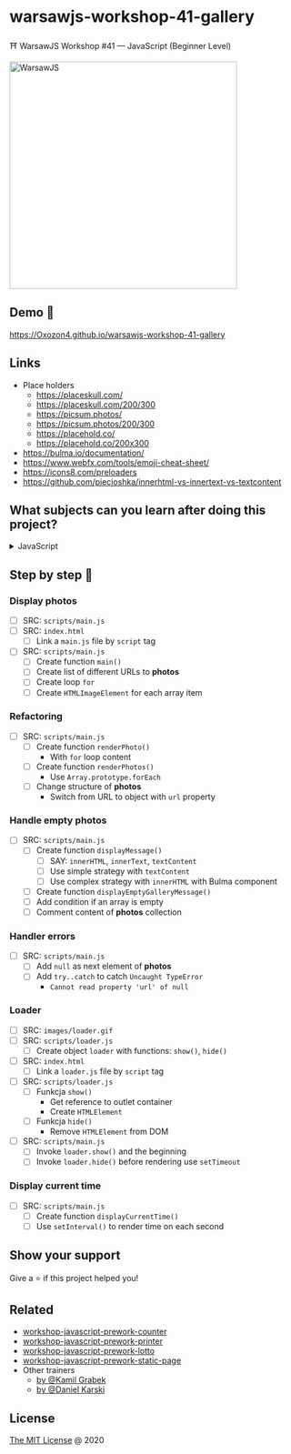 # warsawjs-workshop-41-gallery

⛩️ WarsawJS Workshop #41 — JavaScript (Beginner Level)

<img
    src="https://warsawjs.com/static/images/logos/logo-warsawjs.svg"
    width="400"
    alt="WarsawJS"
/>

## Demo 🎉

<https://Oxozon4.github.io/warsawjs-workshop-41-gallery>

## Links

* Place holders
    + <https://placeskull.com/>
    + <https://placeskull.com/200/300>
    + <https://picsum.photos/>
    + <https://picsum.photos/200/300>
    + <https://placehold.co/>
    + <https://placehold.co/200x300>
* <https://bulma.io/documentation/>
* <https://www.webfx.com/tools/emoji-cheat-sheet/>
* <https://icons8.com/preloaders>
* <https://github.com/piecioshka/innerhtml-vs-innertext-vs-textcontent>

## What subjects can you learn after doing this project?

<details><summary>JavaScript</summary>

* :white_check_mark: Variables `(var, let, const)`
* :white_check_mark: Data Types `(string, number, array)`
* :white_check_mark: Operators `(++, ===, <)`
* :white_check_mark: Functions `(Function Declaration, Method Shorthand Definition)`
* :white_check_mark: Arrays
* :white_check_mark: Objects
* :white_check_mark: Conditions `(if)`
* :white_check_mark: Loops `(for, forEach)`
* :white_check_mark: Error Handling `(try..catch)`
* :warning: Falsy Values `(false, 0, '', NaN, null, undefined)`
* :warning: JSON
* :warning: BOM — Browser Object Model
* :white_check_mark: Date
* :warning: Math
* :white_check_mark: Clocks `(setTimeout, setInterval)`
* :white_check_mark: Comments
* :white_check_mark: DOM Elements `(ClassList API)`

</details>

## Step by step 👣

### Display photos

* [ ]  SRC: `scripts/main.js`
* [ ]  SRC: `index.html`
    + [ ]  Link a `main.js` file by `script` tag
* [ ]  SRC: `scripts/main.js`
    + [ ]  Create function `main()`
    + [ ]  Create list of different URLs to **photos**
    + [ ]  Create loop `for`
    + [ ]  Create `HTMLImageElement` for each array item

### Refactoring

* [ ]  SRC: `scripts/main.js`
    + [ ]  Create function `renderPhoto()`
        - With `for` loop content
    + [ ]  Create function `renderPhotos()`
        - Use `Array.prototype.forEach`
    + [ ]  Change structure of **photos**
        - Switch from URL to object with `url` property

### Handle empty photos

* [ ]  SRC: `scripts/main.js`
    + [ ]  Create function `displayMessage()`
        - [ ]  SAY: `innerHTML`, `innerText`, `textContent`
        - [ ]  Use simple strategy with `textContent`
        - [ ]  Use complex strategy with `innerHTML` with Bulma component
    + [ ]  Create function `displayEmptyGalleryMessage()`
    + [ ]  Add condition if an array is empty
    + [ ]  Comment content of **photos** collection

### Handler errors

* [ ]  SRC: `scripts/main.js`
    + [ ]  Add `null` as next element of **photos**
    + [ ]  Add `try..catch` to catch `Uncaught TypeError`
        - `Cannot read property 'url' of null`

### Loader

* [ ]  SRC: `images/loader.gif`
* [ ]  SRC: `scripts/loader.js`
    + [ ]  Create object `loader` with functions: `show()`, `hide()`
* [ ]  SRC: `index.html`
    + [ ]  Link a `loader.js` file by `script` tag
* [ ]  SRC: `scripts/loader.js`
    + [ ]  Funkcja `show()`
        - Get reference to outlet container
        - Create `HTMLElement`
    + [ ]  Funkcja `hide()`
        - Remove `HTMLElement` from DOM
* [ ]  SRC: `scripts/main.js`
    + [ ]  Invoke `loader.show()` and the beginning
    + [ ]  Invoke `loader.hide()` before rendering use `setTimeout`

### Display current time

* [ ]  SRC: `scripts/main.js`
    + [ ]  Create function `displayCurrentTime()`
    + [ ]  Use `setInterval()` to render time on each second

## Show your support

Give a ⭐️ if this project helped you!

## Related

* [workshop-javascript-prework-counter](https://github.com/piecioshka/workshop-javascript-prework-counter)
* [workshop-javascript-prework-printer](https://github.com/piecioshka/workshop-javascript-prework-printer)
* [workshop-javascript-prework-lotto](https://github.com/piecioshka/workshop-javascript-prework-lotto)
* [workshop-javascript-prework-static-page](https://github.com/piecioshka/workshop-javascript-prework-static-page)
* Other trainers
    + [by @Kamil Grabek](https://github.com/G3F4/warsawjs-workshop-41)
    + [by @Daniel Karski](https://github.com/dkarski/warsawjs-workshop-41)

## License

[The MIT License](http://piecioshka.mit-license.org) @ 2020
